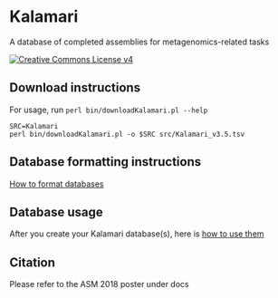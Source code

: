 # Kalamari
A database of completed assemblies for metagenomics-related tasks

[![Creative Commons License v4](https://licensebuttons.net/l/by-sa/4.0/88x31.png)](LICENSE.md)

## Download instructions

For usage, run `perl bin/downloadKalamari.pl --help`

    SRC=Kalamari
    perl bin/downloadKalamari.pl -o $SRC src/Kalamari_v3.5.tsv

## Database formatting instructions

[How to format databases](docs/DATABASES.md)

## Database usage

After you create your Kalamari database(s), here is [how to use them](docs/USAGE.md)

## Citation

Please refer to the ASM 2018 poster under docs
